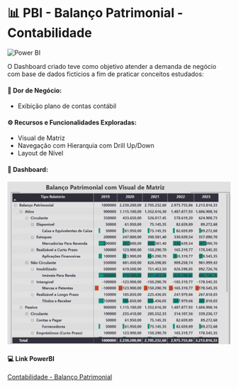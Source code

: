 # 📊 PBI - Balanço Patrimonial - Contabilidade

![Power BI](https://img.shields.io/badge/Power-BI-d6c936?style=for-the-badge&logo=power-bi&logoColor=white)

O Dashboard criado teve como objetivo atender a demanda de negócio com base de dados fictícios a fim de praticar conceitos estudados:

#### 🧪 Dor de Negócio:

- Exibição plano de contas contábil

#### ⚙️ Recursos e Funcionalidades Exploradas:

  - Visual de Matriz
  - Navegação com Hierarquia com Drill Up/Down
  - Layout de Nível

#### 🧰 Dashboard:

![Image](https://github.com/jaquelinesfernandes/PowerBI_Projects/blob/main/PBI_Contabil/Images/image.png)

#### 💻 Link PowerBI
[Contabilidade - Balanço Patrimonial](https://app.powerbi.com/view?r=eyJrIjoiZWE5NjViM2ItZWZiMS00ZGE5LTk1NzYtZDk1ZTJhZjdiZDZiIiwidCI6ImFiOTJiOTY2LTQ0ODktNGMyMi05ZmM2LTE1MzVkYjY1ZDI2ZiJ9)

